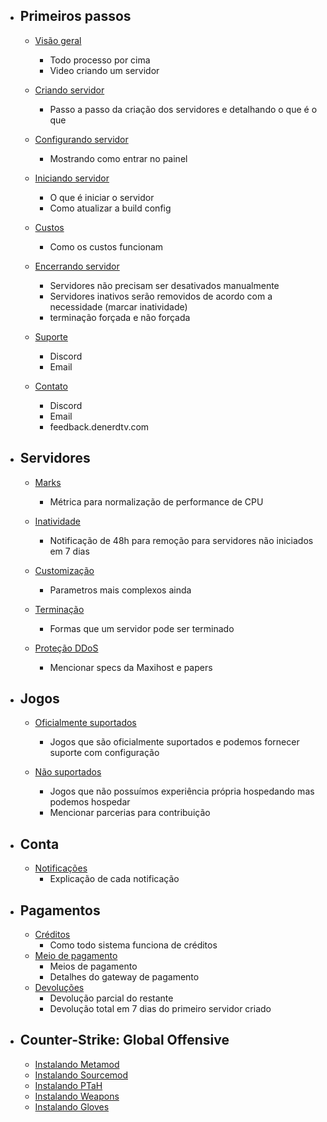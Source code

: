 - ## Primeiros passos
    - [Visão geral](/{{route}}/{{version}}/geral)
        - Todo processo por cima
        - Video criando um servidor
    
    - [Criando servidor](/{{route}}/{{version}}/criando-servidor)
        - Passo a passo da criação dos servidores e detalhando o que é o que
    
    - [Configurando servidor](/{{route}}/{{version}}/configurando-servidor)
        - Mostrando como entrar no painel
    
    - [Iniciando servidor](/{{route}}/{{version}}/iniciando-servidor)
        - O que é iniciar o servidor
        - Como atualizar a build config
    
    - [Custos](/{{route}}/{{version}}/custos)
        - Como os custos funcionam
        
    - [Encerrando servidor](/{{route}}/{{version}}/encerrando-servidor)
        - Servidores não precisam ser desativados manualmente
        - Servidores inativos serão removidos de acordo com a necessidade (marcar inatividade)
        - terminação forçada e não forçada
        
    - [Suporte](/{{route}}/{{version}}/contato)
        - Discord
        - Email
        
    - [Contato](/{{route}}/{{version}}/contato)
        - Discord
        - Email
        - feedback.denerdtv.com
    
    
- ## Servidores
    - [Marks](/{{route}}/{{version}}/servidores/marks)
        - Métrica para normalização de performance de CPU
        
    - [Inatividade](/{{route}}/{{version}}/servidores/inatividade)
        - Notificação de 48h para remoção para servidores não iniciados em 7 dias
        
    - [Customização](/{{route}}/{{version}}/servidores/customizacao)
        - Parametros mais complexos ainda
        
    - [Terminação](/{{route}}/{{version}}/servidores/terminacao)
        - Formas que um servidor pode ser terminado
        
    - [Proteção DDoS](/{{route}}/{{version}}/servidores/ddos)
        - Mencionar specs da Maxihost e papers


- ## Jogos
    - [Oficialmente suportados](/{{route}}/{{version}}/jogos/suportados)
        - Jogos que são oficialmente suportados e podemos fornecer suporte com configuração
    
    - [Não suportados](/{{route}}/{{version}}/jogos/nao-suportados)
        - Jogos que não possuímos experiência própria hospedando mas podemos hospedar
        - Mencionar parcerias para contribuição
    
        
- ## Conta 
    - [Notificações](/{{route}}/{{version}}/conta/notificacoes)
        - Explicação de cada notificação


- ## Pagamentos
    - [Créditos](/{{route}}/{{version}}/pagamentos/créditos)
        - Como todo sistema funciona de créditos
    - [Meio de pagamento](/{{route}}/{{version}}/pagamentos/meios)
        - Meios de pagamento
        - Detalhes do gateway de pagamento
    - [Devoluções](/{{route}}/{{version}}/pagamentos/devolucoes)
        - Devolução parcial do restante
        - Devolução total em 7 dias do primeiro servidor criado
    
- ## Counter-Strike: Global Offensive 
    - [Instalando Metamod](/{{route}}/{{version}}/conta/notificacoes)
    - [Instalando Sourcemod](/{{route}}/{{version}}/conta/notificacoes)
    - [Instalando PTaH](/{{route}}/{{version}}/conta/notificacoes)
    - [Instalando Weapons](/{{route}}/{{version}}/conta/notificacoes)
    - [Instalando Gloves](/{{route}}/{{version}}/conta/notificacoes)

